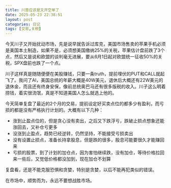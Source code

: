 ```yaml
---
title: 川普应该是又开空单了
date: 2025-05-23 22:38:51
layout: post
categories: 日记
tags: [交易,关税]
---
```


今天川子又开始扰动市场，先是说早就告诉过库克，美国市场售卖的苹果手机必须是美国本土制造，如果不是，必须想美国缴纳25%的关税，苹果估计盘前跌了3个点，然后又是说和欧盟的谈判毫无进展，要从6月1日起对欧盟统一征收50%的关税，SPX盘前也跌了一个点。

川子这样真是随随便便在美股赚钱，只要一条truth，提前埋伏的PUT和CALL就起飞了。我问了AI，美国总统的年薪大概是40W美元，退休后大概还有22W美元的退休金，而且还有终身安保，像前总统奥巴马还有很多版税的收入。川子这么明着捞钱，着实很流氓，真是不知道美国人怎么就选上他的。

今天简单复盘了最近的2个月的交易，提前设定好买卖点位的都多少有盈利，而亏损的都是没有严格执行计划的。大概有以下几种：

- 涨到止盈点位的，但是贪心没有卖出，之后又下跌浮亏，跌破止损点想象还能涨回去，又补仓亏更多
- 没涨到止盈点，趋势已经逆转，仍然坚持，不能接受亏损卖出
- 没有设置止损点，准备长持拿股息，但是跌的很多，股息可能要很久才能赚回来
- 亏损的股票，到了计划的加仓点，因为害怕继续跌，没有加仓，等待价格拉回来一些后，又觉低价格都没加到，现在加仓不划算

复盘看，还是不能克服恐惧和贪婪，特别是贪婪，以后不能再犯类似的错误。

在市场中，顺势而为，永远不要想战胜市场。